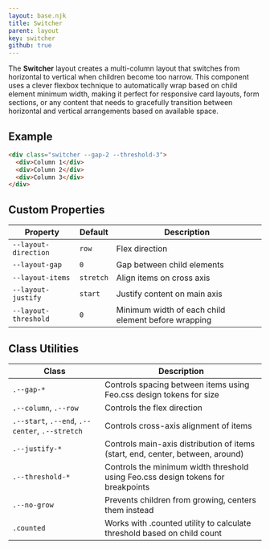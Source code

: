 ```yaml
---
layout: base.njk
title: Switcher
parent: layout
key: switcher
github: true
---
```


The **Switcher** layout creates a multi-column layout that switches from horizontal to vertical when children become too narrow. This component uses a clever flexbox technique to automatically wrap based on child element minimum width, making it perfect for responsive card layouts, form sections, or any content that needs to gracefully transition between horizontal and vertical arrangements based on available space.

## Example

```html
<div class="switcher --gap-2 --threshold-3">
  <div>Column 1</div>
  <div>Column 2</div>
  <div>Column 3</div>
</div>
```

## Custom Properties

<div class="scroll">
<table>
  <thead>
    <tr>
      <th>Property</th>
      <th>Default</th>
      <th>Description</th>
    </tr>
  </thead>
  <tbody>
    <tr>
      <td><code>--layout-direction</code></td>
      <td><code>row</code></td>
      <td>Flex direction</td>
    </tr>
    <tr>
      <td><code>--layout-gap</code></td>
      <td><code>0</code></td>
      <td>Gap between child elements</td>
    </tr>
    <tr>
      <td><code>--layout-items</code></td>
      <td><code>stretch</code></td>
      <td>Align items on cross axis</td>
    </tr>
    <tr>
      <td><code>--layout-justify</code></td>
      <td><code>start</code></td>
      <td>Justify content on main axis</td>
    </tr>
    <tr>
      <td><code>--layout-threshold</code></td>
      <td><code>0</code></td>
      <td>Minimum width of each child element before wrapping</td>
    </tr>
  </tbody>
</table>
</div>

## Class Utilities

<div class="scroll">
<table>
  <thead>
    <tr>
      <th>Class</th>
      <th>Description</th>
    </tr>
  </thead>
  <tbody>
    <tr>
      <td><code>.--gap-*</code></td>
      <td>Controls spacing between items using Feo.css design tokens for size</td>
    </tr>
    <tr>
      <td><code>.--column</code>, <code>.--row</code></td>
      <td>Controls the flex direction</td>
    </tr>
    <tr>
      <td><code>.--start</code>, <code>.--end</code>, <code>.--center</code>, <code>.--stretch</code></td>
      <td>Controls cross-axis alignment of items</td>
    </tr>
    <tr>
      <td><code>.--justify-*</code></td>
      <td>Controls main-axis distribution of items (start, end, center, between, around)</td>
    </tr>
    <tr>
      <td><code>.--threshold-*</code></td>
      <td>Controls the minimum width threshold using Feo.css design tokens for breakpoints</td>
    </tr>
    <tr>
      <td><code>.--no-grow</code></td>
      <td>Prevents children from growing, centers them instead</td>
    </tr>
    <tr>
      <td><code>.counted</code></td>
      <td>Works with .counted utility to calculate threshold based on child count</td>
    </tr>
  </tbody>
</table>
</div>

